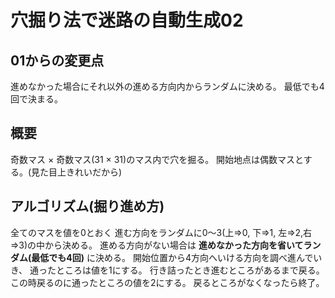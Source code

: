 # 穴掘り法で迷路の自動生成02
## 01からの変更点
進めなかった場合にそれ以外の進める方向内からランダムに決める。
最低でも4回で決まる。
## 概要
奇数マス × 奇数マス(31 × 31)のマス内で穴を掘る。
開始地点は偶数マスとする。(見た目上きれいだから)
## アルゴリズム(掘り進め方)
全てのマスを値を0とおく
進む方向をランダムに0～3(上=>0, 下=>1, 左=>2,右=>3)の中から決める。
進める方向がない場合は **進めなかった方向を省いてランダム(最低でも4回)** に決める。
開始位置から4方向へいける方向を調べ進んでいき、
通ったところは値を1にする。
行き詰ったとき進むところがあるまで戻る。
この時戻るのに通ったところの値を2にする。
戻るところがなくなったら終了。